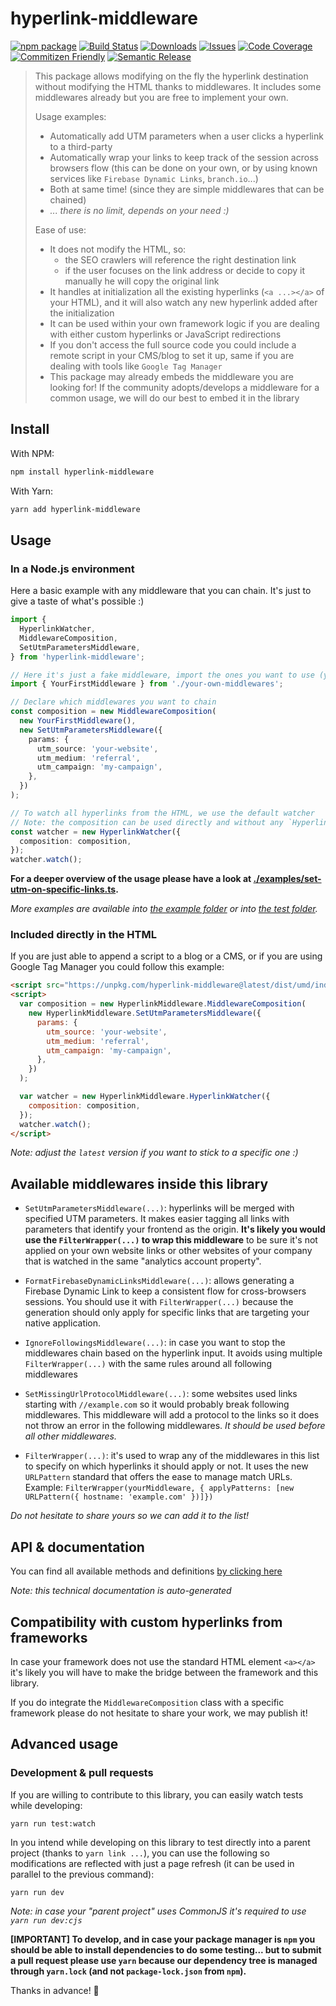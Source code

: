 # hyperlink-middleware

[![npm package][npm-img]][npm-url]
[![Build Status][build-img]][build-url]
[![Downloads][downloads-img]][downloads-url]
[![Issues][issues-img]][issues-url]
[![Code Coverage][codecov-img]][codecov-url]
[![Commitizen Friendly][commitizen-img]][commitizen-url]
[![Semantic Release][semantic-release-img]][semantic-release-url]

> This package allows modifying on the fly the hyperlink destination without modifying the HTML thanks to middlewares. It includes some middlewares already but you are free to implement your own.
>
> Usage examples:
>
> - Automatically add UTM parameters when a user clicks a hyperlink to a third-party
> - Automatically wrap your links to keep track of the session across browsers flow (this can be done on your own, or by using known services like `Firebase Dynamic Links`, `branch.io`...)
> - Both at same time! (since they are simple middlewares that can be chained)
> - _... there is no limit, depends on your need :)_
>
> Ease of use:
>
> - It does not modify the HTML, so:
>   - the SEO crawlers will reference the right destination link
>   - if the user focuses on the link address or decide to copy it manually he will copy the original link
> - It handles at initialization all the existing hyperlinks (`<a ...></a>` of your HTML), and it will also watch any new hyperlink added after the initialization
> - It can be used within your own framework logic if you are dealing with either custom hyperlinks or JavaScript redirections
> - If you don't access the full source code you could include a remote script in your CMS/blog to set it up, same if you are dealing with tools like `Google Tag Manager`
> - This package may already embeds the middleware you are looking for! If the community adopts/develops a middleware for a common usage, we will do our best to embed it in the library

## Install

With NPM:

```bash
npm install hyperlink-middleware
```

With Yarn:

```bash
yarn add hyperlink-middleware
```

## Usage

### In a Node.js environment

Here a basic example with any middleware that you can chain. It's just to give a taste of what's possible :)

```ts
import {
  HyperlinkWatcher,
  MiddlewareComposition,
  SetUtmParametersMiddleware,
} from 'hyperlink-middleware';

// Here it's just a fake middleware, import the ones you want to use (you can create your own)
import { YourFirstMiddleware } from './your-own-middlewares';

// Declare which middlewares you want to chain
const composition = new MiddlewareComposition(
  new YourFirstMiddleware(),
  new SetUtmParametersMiddleware({
    params: {
      utm_source: 'your-website',
      utm_medium: 'referral',
      utm_campaign: 'my-campaign',
    },
  })
);

// To watch all hyperlinks from the HTML, we use the default watcher
// Note: the composition can be used directly and without any `HyperlinkWatcher` instance if you don't want to watch HTML hyperlinks, you could use for example `const transformedLink = composition.applyToLink('https://example.com')`
const watcher = new HyperlinkWatcher({
  composition: composition,
});
watcher.watch();
```

**For a deeper overview of the usage please have a look at [./examples/set-utm-on-specific-links.ts](./examples/set-utm-on-specific-links.ts).**

_More examples are available into [the example folder](examples/) or into [the test folder](examples/)._

### Included directly in the HTML

If you are just able to append a script to a blog or a CMS, or if you are using Google Tag Manager you could follow this example:

```html
<script src="https://unpkg.com/hyperlink-middleware@latest/dist/umd/index.min.js"></script>
<script>
  var composition = new HyperlinkMiddleware.MiddlewareComposition(
    new HyperlinkMiddleware.SetUtmParametersMiddleware({
      params: {
        utm_source: 'your-website',
        utm_medium: 'referral',
        utm_campaign: 'my-campaign',
      },
    })
  );

  var watcher = new HyperlinkMiddleware.HyperlinkWatcher({
    composition: composition,
  });
  watcher.watch();
</script>
```

_Note: adjust the `latest` version if you want to stick to a specific one :)_

## Available middlewares inside this library

- `SetUtmParametersMiddleware(...)`: hyperlinks will be merged with specified UTM parameters. It makes easier tagging all links with parameters that identify your frontend as the origin. **It's likely you would use the `FilterWrapper(...)` to wrap this middleware** to be sure it's not applied on your own website links or other websites of your company that is watched in the same "analytics account property".

- `FormatFirebaseDynamicLinksMiddleware(...)`: allows generating a Firebase Dynamic Link to keep a consistent flow for cross-browsers sessions. You should use it with `FilterWrapper(...)` because the generation should only apply for specific links that are targeting your native application.

- `IgnoreFollowingsMiddleware(...)`: in case you want to stop the middlewares chain based on the hyperlink input. It avoids using multiple `FilterWrapper(...)` with the same rules around all following middlewares

- `SetMissingUrlProtocolMiddleware(...)`: some websites used links starting with `//example.com` so it would probably break following middlewares. This middleware will add a protocol to the links so it does not throw an error in the following middlewares. _It should be used before all other middlewares._

- `FilterWrapper(...)`: it's used to wrap any of the middlewares in this list to specify on which hyperlinks it should apply or not. It uses the new `URLPattern` standard that offers the ease to manage match URLs. Example: `FilterWrapper(yourMiddleware, { applyPatterns: [new URLPattern({ hostname: 'example.com' })]})`

_Do not hesitate to share yours so we can add it to the list!_

## API & documentation

You can find all available methods and definitions [by clicking here](docs/TYPINGS.md)

_Note: this technical documentation is auto-generated_

## Compatibility with custom hyperlinks from frameworks

In case your framework does not use the standard HTML element `<a></a>` it's likely you will have to make the bridge between the framework and this library.

If you do integrate the `MiddlewareComposition` class with a specific framework please do not hesitate to share your work, we may publish it!

## Advanced usage

### Development & pull requests

If you are willing to contribute to this library, you can easily watch tests while developing:

```bash
yarn run test:watch
```

In you intend while developing on this library to test directly into a parent project (thanks to `yarn link ...`), you can use the following so modifications are reflected with just a page refresh (it can be used in parallel to the previous command):

```
yarn run dev
```

_Note: in case your "parent project" uses CommonJS it's required to use `yarn run dev:cjs`_

**[IMPORTANT] To develop, and in case your package manager is `npm` you should be able to install dependencies to do some testing... but to submit a pull request please use `yarn` because our dependency tree is managed through `yarn.lock` (and not `package-lock.json` from `npm`).**

Thanks in advance! 🚀

[build-img]: https://github.com/sneko/hyperlink-middleware/actions/workflows/release.yml/badge.svg
[build-url]: https://github.com/sneko/hyperlink-middleware/actions/workflows/release.yml
[downloads-img]: https://img.shields.io/npm/dt/hyperlink-middleware
[downloads-url]: https://www.npmtrends.com/hyperlink-middleware
[npm-img]: https://img.shields.io/npm/v/hyperlink-middleware
[npm-url]: https://www.npmjs.com/package/hyperlink-middleware
[issues-img]: https://img.shields.io/github/issues/sneko/hyperlink-middleware
[issues-url]: https://github.com/sneko/hyperlink-middleware/issues
[codecov-img]: https://codecov.io/gh/sneko/hyperlink-middleware/branch/main/graph/badge.svg
[codecov-url]: https://codecov.io/gh/sneko/hyperlink-middleware
[semantic-release-img]: https://img.shields.io/badge/%20%20%F0%9F%93%A6%F0%9F%9A%80-semantic--release-e10079.svg
[semantic-release-url]: https://github.com/semantic-release/semantic-release
[commitizen-img]: https://img.shields.io/badge/commitizen-friendly-brightgreen.svg
[commitizen-url]: http://commitizen.github.io/cz-cli/
